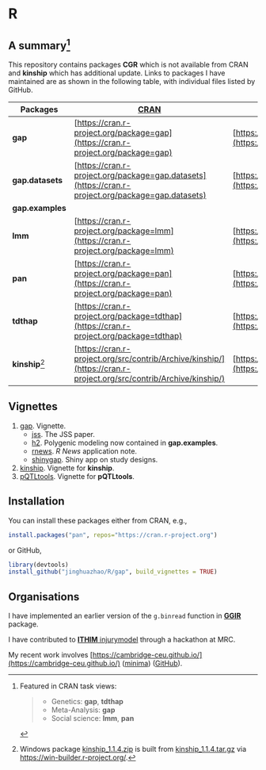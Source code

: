 # R

## A summary[^1]

This repository contains packages **CGR** which is not available from CRAN and **kinship** which has additional update. Links to packages I have maintained are as shown in the following table, with individual files listed by GitHub.

**Packages** | [CRAN](http://cran.r-project.org) | [GitHub](https://github.com/cran) | [R package documentation](https://rdrr.io/)
--------|---------------------------------------------|------------------------------|---------------------------------------------
**gap** | [https://cran.r-project.org/package=gap](https://cran.r-project.org/package=gap)      | [https://github.com/cran/gap](https://github.com/cran/gap) | [https://rdrr.io/cran/gap/](https://rdrr.io/cran/gap/)
**gap.datasets** | [https://cran.r-project.org/package=gap.datasets](https://cran.r-project.org/package=gap.datasets) | [https://github.com/cran/gap.datasets](https://github.com/cran/gap.datasets) | [https://rdrr.io/cran/gap.datasets/](https://rdrr.io/cran/gap.datasets/)
**gap.examples** | 
**lmm** | [https://cran.r-project.org/package=lmm](https://cran.r-project.org/package=lmm)      | [https://github.com/cran/lmm](https://github.com/cran/lmm) | [https://rdrr.io/cran/lmm/](https://rdrr.io/cran/lmm/)
**pan** | [https://cran.r-project.org/package=pan](https://cran.r-project.org/package=pan)      | [https://github.com/cran/pan](https://github.com/cran/pan) | [https://rdrr.io/cran/pan/](https://rdrr.io/cran/pan/)
**tdthap**  | [https://cran.r-project.org/package=tdthap](https://cran.r-project.org/package=tdthap) | [https://github.com/cran/tdthap](https://github.com/cran/tdthap) | [https://rdrr.io/cran/tdthap/](https://rdrr.io/cran/tdthap/)
**kinship**[^2] | [https://cran.r-project.org/src/contrib/Archive/kinship/](https://cran.r-project.org/src/contrib/Archive/kinship/) | [https://github.com/cran/kinship](https://github.com/cran/kinship)

## Vignettes

1. [gap](https://jinghuazhao.github.io/R/vignettes/gap.html). Vignette.
   * [jss](https://jinghuazhao.github.io/R/vignettes/jss.pdf). The JSS paper.
   * [h2](https://jinghuazhao.github.io/R/vignettes/h2.pdf). Polygenic modeling now contained in **gap.examples**.
   * [rnews](https://jinghuazhao.github.io/R/vignettes/rnews.pdf). *R News* application note.
   * [shinygap](https://jinghuazhao.github.io/R/vignettes/shinygap.html). Shiny app on study designs.
2. [kinship](https://jinghuazhao.github.io/R/vignettes/kinship.pdf). Vignette for **kinship**.
3. [pQTLtools](https://jinghuazhao.github.io/pQTLtools/articles/pQTLtools.html). Vignette for **pQTLtools**.

## Installation

You can install these packages either from CRAN, e.g.,
```r
install.packages("pan", repos="https://cran.r-project.org")
```
or GitHub, 
```r
library(devtools)
install_github("jinghuazhao/R/gap", build_vignettes = TRUE)
```

## Organisations

I have implemented an earlier version of the `g.binread` function in [**GGIR**](https://cran.r-project.org/package=GGIR) package.

I have contributed to [**ITHIM** injurymodel](https://github.com/ithim/injurymodel) through a hackathon at MRC.

My recent work involves [https://cambridge-ceu.github.io/](https://cambridge-ceu.github.io/) ([minima](https://cambridge-ceu.github.io/cambridge-ceu-minima.github.io/)) ([GitHub](https://github.com/cambridge-ceu)).

[^1]: Featured in CRAN task views:

    > - Genetics: **gap**, **tdthap**
    > - Meta-Analysis: **gap**
    > - Social science: **lmm**, **pan**

[^2]: Windows package [kinship_1.1.4.zip](kinship_1.1.4.zip) is built from [kinship_1.1.4.tar.gz](kinship_1.1.4.tar.gz) via https://win-builder.r-project.org/.
